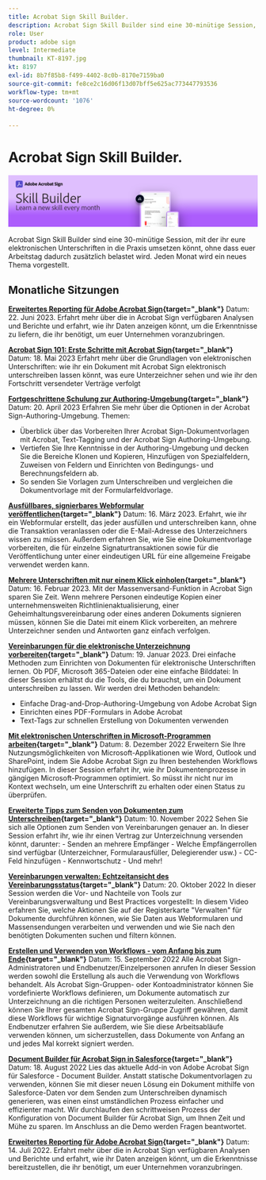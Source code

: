 ```yaml
---
title: Acrobat Sign Skill Builder.
description: Acrobat Sign Skill Builder sind eine 30-minütige Session, mit der ihr eure elektronischen Unterschriften in die Praxis umsetzen könnt, ohne dass euer Arbeitstag zusätzlich belastet wird
role: User
product: adobe sign
level: Intermediate
thumbnail: KT-8197.jpg
kt: 8197
exl-id: 8b7f85b8-f499-4402-8c0b-8170e7159ba0
source-git-commit: fe8ce2c16d06f13d07bff5e625ac773447793536
workflow-type: tm+mt
source-wordcount: '1076'
ht-degree: 0%

---
```


# Acrobat Sign Skill Builder.

![Skill Builder-Banner](../assets/SB_Hero.png)

Acrobat Sign Skill Builder sind eine 30-minütige Session, mit der ihr eure elektronischen Unterschriften in die Praxis umsetzen könnt, ohne dass euer Arbeitstag dadurch zusätzlich belastet wird. Jeden Monat wird ein neues Thema vorgestellt.

## Monatliche Sitzungen

**[Erweitertes Reporting für Adobe Acrobat Sign](https://adobe-sign-skill-builder.joinus.adobeevents.com/attendease/networking/experience/fa28b18d-ab38-47d4-8ae8-3e0161550bd3/60081eb2-f8a3-45b6-9d75-4f3a53b4c53a){target="_blank"}**
Datum: 22. Juni 2023. Erfahrt mehr über die in Acrobat Sign verfügbaren Analysen und Berichte und erfahrt, wie ihr Daten anzeigen könnt, um die Erkenntnisse zu liefern, die ihr benötigt, um euer Unternehmen voranzubringen.

**[Acrobat Sign 101: Erste Schritte mit Acrobat Sign](https://adobe-sign-skill-builder.joinus.adobeevents.com/attendease/networking/experience/0fc7ccc5-eb36-47f0-a0d3-1fa3648c8fcf/42a9bbad-0a54-4c8c-8002-597d549600fe){target="_blank"}**
Datum: 18. Mai 2023 Erfahrt mehr über die Grundlagen von elektronischen Unterschriften: wie ihr ein Dokument mit Acrobat Sign elektronisch unterschreiben lassen könnt, was eure Unterzeichner sehen und wie ihr den Fortschritt versendeter Verträge verfolgt

**[Fortgeschrittene Schulung zur Authoring-Umgebung](https://adobe-sign-skill-builder.joinus.adobeevents.com/attendease/networking/experience/30c06b3c-60f7-4293-9cd2-2544104d9140/85ffced9-7613-4382-b3a3-43ba227af5ba){target="_blank"}**
Datum: 20. April 2023 Erfahren Sie mehr über die Optionen in der Acrobat Sign-Authoring-Umgebung. Themen:

* Überblick über das Vorbereiten Ihrer Acrobat Sign-Dokumentvorlagen mit Acrobat, Text-Tagging und der Acrobat Sign Authoring-Umgebung.
* Vertiefen Sie Ihre Kenntnisse in der Authoring-Umgebung und decken Sie die Bereiche Klonen und Kopieren, Hinzufügen von Spezialfeldern, Zuweisen von Feldern und Einrichten von Bedingungs- und Berechnungsfeldern ab.
* So senden Sie Vorlagen zum Unterschreiben und vergleichen die Dokumentvorlage mit der Formularfeldvorlage.

**[Ausfüllbares, signierbares Webformular veröffentlichen](https://adobe-sign-skill-builder.joinus.adobeevents.com/attendease/networking/experience/265580bf-245a-4751-9b51-c6877192d13a/9ae41cae-a53e-4b71-a748-2df0ee2e14c8){target="_blank"}**
Datum: 16. März 2023. Erfahrt, wie ihr ein Webformular erstellt, das jeder ausfüllen und unterschreiben kann, ohne die Transaktion veranlassen oder die E-Mail-Adresse des Unterzeichners wissen zu müssen. Außerdem erfahren Sie, wie Sie eine Dokumentvorlage vorbereiten, die für einzelne Signaturtransaktionen sowie für die Veröffentlichung unter einer eindeutigen URL für eine allgemeine Freigabe verwendet werden kann.

**[Mehrere Unterschriften mit nur einem Klick einholen](https://adobe-sign-skill-builder.joinus.adobeevents.com/attendease/networking/experience/552e5165-8762-4c73-9d41-8215d48a62cc/9d88acde-96fa-4d83-89e3-1296b94f4d90){target="_blank"}**
Datum: 16. Februar 2023. Mit der Massenversand-Funktion in Acrobat Sign sparen Sie Zeit. Wenn mehrere Personen eindeutige Kopien einer unternehmensweiten Richtlinienaktualisierung, einer Geheimhaltungsvereinbarung oder eines anderen Dokuments signieren müssen, können Sie die Datei mit einem Klick vorbereiten, an mehrere Unterzeichner senden und Antworten ganz einfach verfolgen.

**[Vereinbarungen für die elektronische Unterzeichnung vorbereiten](https://adobe-sign-skill-builder.joinus.adobeevents.com/attendease/networking/experience/c08f6e7e-2ced-48b8-8245-548302fe2df3/15f504a9-3420-4372-83c8-168115f15cbb){target="_blank"}**
Datum: 19. Januar 2023. Drei einfache Methoden zum Einrichten von Dokumenten für elektronische Unterschriften lernen. Ob PDF, Microsoft 365-Dateien oder eine einfache Bilddatei: In dieser Session erhältst du die Tools, die du brauchst, um ein Dokument unterschreiben zu lassen. Wir werden drei Methoden behandeln:

* Einfache Drag-and-Drop-Authoring-Umgebung von Adobe Acrobat Sign
* Einrichten eines PDF-Formulars in Adobe Acrobat
* Text-Tags zur schnellen Erstellung von Dokumenten verwenden

**[Mit elektronischen Unterschriften in Microsoft-Programmen arbeiten](https://adobe-sign-skill-builder.joinus.adobeevents.com/attendease/networking/experience/efedc73e-796d-4caf-a35b-110cb0d2f415/0ede0086-d92f-4163-94a2-125abeae2c9b){target="_blank"}**
Datum: 8. Dezember 2022 Erweitern Sie Ihre Nutzungsmöglichkeiten von Microsoft-Applikationen wie Word, Outlook und SharePoint, indem Sie Adobe Acrobat Sign zu Ihren bestehenden Workflows hinzufügen. In dieser Session erfahrt ihr, wie ihr Dokumentenprozesse in gängigen Microsoft-Programmen optimiert. So müsst ihr nicht nur im Kontext wechseln, um eine Unterschrift zu erhalten oder einen Status zu überprüfen.

**[Erweiterte Tipps zum Senden von Dokumenten zum Unterschreiben](https://adobe-sign-skill-builder.joinus.adobeevents.com/attendease/networking/experience/6dc32a47-1784-46ec-939a-f39f1a2957fc/1e8b283c-e36c-46d8-a537-2ab62a90e9a4){target="_blank"}**
Datum: 10. November 2022 Sehen Sie sich alle Optionen zum Senden von Vereinbarungen genauer an. In dieser Session erfahrt ihr, wie ihr einen Vertrag zur Unterzeichnung versenden könnt, darunter: - Senden an mehrere Empfänger - Welche Empfängerrollen sind verfügbar (Unterzeichner, Formularausfüller, Delegierender usw.) - CC-Feld hinzufügen - Kennwortschutz - Und mehr!

**[Vereinbarungen verwalten: Echtzeitansicht des Vereinbarungsstatus](https://adobe-sign-skill-builder.joinus.adobeevents.com/attendease/networking/experience/1c66eec5-0ee4-4ca9-8479-0c645262cc8f/d1a4d8f4-d364-4067-bc17-b46c54795bda){target="_blank"}**
Datum: 20. Oktober 2022 In dieser Session werden die Vor- und Nachteile von Tools zur Vereinbarungsverwaltung und Best Practices vorgestellt: In diesem Video erfahren Sie, welche Aktionen Sie auf der Registerkarte &quot;Verwalten&quot; für Dokumente durchführen können, wie Sie Daten aus Webformularen und Massensendungen verarbeiten und verwenden und wie Sie nach den benötigten Dokumenten suchen und filtern können.

**[Erstellen und Verwenden von Workflows - vom Anfang bis zum Ende](https://adobe-sign-skill-builder.joinus.adobeevents.com/attendease/networking/experience/9c1f8eb7-ebc8-44c6-9d50-f791eb91ff82/3eaf4640-bcf4-4f1d-8fd0-5ce6db5b49b5){target="_blank"}**
Datum: 15. September 2022 Alle Acrobat Sign-Administratoren und Endbenutzer/Einzelpersonen anrufen In dieser Session werden sowohl die Erstellung als auch die Verwendung von Workflows behandelt. Als Acrobat Sign-Gruppen- oder Kontoadministrator können Sie vordefinierte Workflows definieren, um Dokumente automatisch zur Unterzeichnung an die richtigen Personen weiterzuleiten. Anschließend können Sie Ihrer gesamten Acrobat Sign-Gruppe Zugriff gewähren, damit diese Workflows für wichtige Signaturvorgänge ausführen können. Als Endbenutzer erfahren Sie außerdem, wie Sie diese Arbeitsabläufe verwenden können, um sicherzustellen, dass Dokumente von Anfang an und jedes Mal korrekt signiert werden.

**[Document Builder für Acrobat Sign in Salesforce](https://adobe-sign-skill-builder.joinus.adobeevents.com/attendease/networking/experience/06d8a836-4b51-426b-913e-189b23a82bd6/8b777e11-0e6d-45a8-b954-bbff5c887efc){target="_blank"}**
Datum: 18. August 2022 Lies das aktuelle Add-in von Adobe Acrobat Sign für Salesforce - Document Builder. Anstatt statische Dokumentvorlagen zu verwenden, können Sie mit dieser neuen Lösung ein Dokument mithilfe von Salesforce-Daten vor dem Senden zum Unterschreiben dynamisch generieren, was einen einst umständlichen Prozess einfacher und effizienter macht. Wir durchlaufen den schrittweisen Prozess der Konfiguration von Document Builder für Acrobat Sign, um Ihnen Zeit und Mühe zu sparen. Im Anschluss an die Demo werden Fragen beantwortet.

**[Erweitertes Reporting für Adobe Acrobat Sign](https://adobe-sign-skill-builder.joinus.adobeevents.com/attendease/networking/experience/83926d76-9959-4657-8b0c-f312835b46f6/aa1c9b21-1b16-4890-9c24-26dc630c4a95){target="_blank"}**
Datum: 14. Juli 2022. Erfahrt mehr über die in Acrobat Sign verfügbaren Analysen und Berichte und erfahrt, wie ihr Daten anzeigen könnt, um die Erkenntnisse bereitzustellen, die ihr benötigt, um euer Unternehmen voranzubringen.